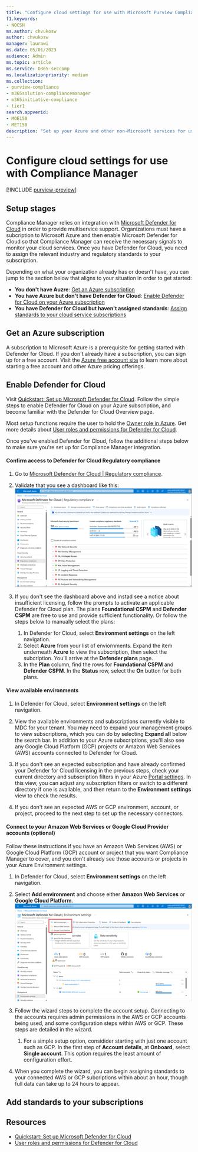 ```yaml
---
title: "Configure cloud settings for use with Microsoft Purview Compliance Manager"
f1.keywords:
- NOCSH
ms.author: chvukosw
author: chvukosw
manager: laurawi
ms.date: 05/01/2023
audience: Admin
ms.topic: article
ms.service: O365-seccomp
ms.localizationpriority: medium
ms.collection:
- purview-compliance
- m365solution-compliancemanager
- m365initiative-compliance
- tier1
search.appverid:
- MOE150
- MET150
description: "Set up your Azure and other non-Microsoft services for using Microsoft Purview Compliance Manager to assesss compliance across multiple cloud services."
---
```


# Configure cloud settings for use with Compliance Manager

[!INCLUDE [purview-preview](../includes/purview-preview.md)]

## Setup stages

Compliance Manager relies on integration with [Microsoft Defender for Cloud](/azure/defender-for-cloud/defender-for-cloud-introduction) in order to provide multiservice support. Organizations must have a subcription to Microsoft Azure and then enable Microsoft Defender for Cloud so that Compliance Manager can receive the necessary signals to monitor your cloud services. Once you have Defender for Cloud, you need to assign the relevant industry and regulatory standards to your subscription.

Depending on what your organization already has or doesn't have,  you can jump to the section below that aligns to your situation in order to get started:

- **You don't have Auzre**: [Get an Azure subscription](#get-an-azure-subscription)
- **You have Azure but don't have Defender for Cloud**: [Enable Defender for Cloud on your Azure subscription](#enable-defender-for-cloud)
- **You have Defender for Cloud but haven't assigned standards**: [Assign standards to your cloud service subscriptions](#add-standards-to-your-subscriptions)

## Get an Azure subscription

A subscription to Microsoft Azure is a prerequisite for getting started with Defender for Cloud. If you don't already have a subscription, you can sign up for a free account. Visit the [Azure free account site](https://azure.microsoft.com/pricing/free-trial/) to learn more about starting a free account and other Azure pricing offerings.

## Enable Defender for Cloud

Visit [Quickstart: Set up Microsoft Defender for Cloud](/azure/defender-for-cloud/get-started). Follow the simple steps to enable Defender for Cloud on your Azure subscription, and become familiar with the Defender for Cloud Overview page.

Most setup functions require the user to hold the [Owner role in Azure](/azure/role-based-access-control/built-in-roles#owner). Get more details about [User roles and permissions for Defender for Cloud](/azure/defender-for-cloud/permissions).

Once you've enabled Defender for Cloud, follow the additional steps below to make sure you're set up for Compliance Manager integration.

#### Confirm access to Defender for Cloud Regulatory compliance

1. Go to [Microsoft Defender for Cloud | Regulatory compliance](https://portal.azure.com/#view/Microsoft_Azure_Security/SecurityMenuBlade/~/22).

1. Validate that you see a dashboard like this:
  ![Compliance Manager MDC dashboard.](../media/compliance-manager-mdc-dashboard.png "Defender for Cloud dashboard")

1. If you don't see the dashboard above and instad see a notice about insufficient licensing, follow the prompts to activate an applicable Defender for Cloud plan. The plans **Foundational CSPM** and **Defender CSPM** are free to use and provide sufficient functionality. Or follow the steps below to manually select the plans:

    1. In Defender for Cloud, select **Environment settings** on the left navigation.
    1. Select **Azure** from your list of enviornments. Expand the item underneath **Azure** to view the subscription, then select the subcription. You'll arrive at the **Defender plans** page.
    1. In the **Plan** column, find the rows for **Foundational CSPM** and **Defender CSPM**. In the **Status** row, select the **On** button for both plans.

#### View available environments

1. In Defender for Cloud, select **Environment settings** on the left navigation.

1. View the available environments and subscriptions currently visible to MDC for your tenant. You may need to expand your management groups to view subscriptions, which you can do by selecting **Expand all** below the search bar. In addition to your Azure subscriptions, you'll also see any Google Cloud Platform (GCP) projects or Amazon Web Services (AWS) accounts connected to Defender for Cloud.

1. If you don't see an expected subscription and have already confirmed your Defender for Cloud licensing in the previous steps, check your current directory and subscription filters in your Azure [Portal settings](https://portal.azure.com/#settings/directory). In this view, you can adjust any subscription filters or switch to a different directory if one is available, and then return to the **Environment settings** view to check the results.

1. If you don't see an expected AWS or GCP environment, account, or project, proceed to the next step to set up the necessary connectors.

#### Connect to your Amazon Web Services or Google Cloud Provider accounts (optional)

Follow these instructions if you have an Amazon Web Services (AWS) or Google Cloud Platform (GCP) account or project that you want Compliance Manager to cover, and you don't already see those accounts or projects in your Azure Environment settings.

1. In Defender for Cloud, select **Environment settings** on the left navigation.

1. Select **Add environment** and choose either **Amazon Web Services** or **Google Cloud Platform**.
  ![Compliance Manager MDC environments.](../media/compliance-manager-mdc-environments.png "Defender for Cloud environment settings page")

1. Follow the wizard steps to complete the account setup. Connecting to the accounts requires admin permissions in the AWS or GCP accounts being used, and some configuration steps within AWS or GCP. These steps are detailed in the wizard.
    1. For a simple setup option, considider starting with just one account such as GCP. In the first step of **Account details**, at  **Onboard**, select **Single account**. This option requires the least amount of configuration effort.

1. When you complete the wizard, you can begin assigning standards to your connected AWS or GCP subcriptions within about an hour, though full data can take up to 24 hours to appear.

## Add standards to your subscriptions

## Resources

- [Quickstart: Set up Microsoft Defender for Cloud](/azure/defender-for-cloud/get-started)
- [User roles and permissions for Defender for Cloud](/azure/defender-for-cloud/permissions)
